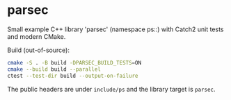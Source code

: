 parsec
======

Small example C++ library 'parsec' (namespace ps::) with Catch2 unit tests and modern CMake.

Build (out-of-source):

```bash
cmake -S . -B build -DPARSEC_BUILD_TESTS=ON
cmake --build build --parallel
ctest --test-dir build --output-on-failure
```

The public headers are under `include/ps` and the library target is `parsec`.
